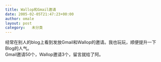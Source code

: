 ```yaml
---
title: Wallop和Gmail邀请
date: 2005-02-05T21:47:23+00:00
author: omale
layout: post
category:   未分类
---
```

经常在别人的blog上看到发放Gmail和Wallop的邀请。我也玩玩，顺便提升一下Blog的人气。  
Gmail邀请50个，Wallop邀请3个，留言就给了阿。